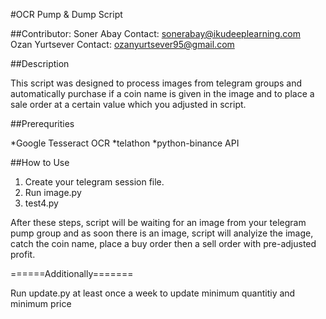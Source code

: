 #OCR Pump & Dump Script

##Contributor: 
Soner Abay Contact: sonerabay@ikudeeplearning.com  
Ozan Yurtsever Contact: ozanyurtsever95@gmail.com

##Description

This script was designed to process images from telegram groups and automatically purchase if a coin name is given in the image and to place a sale order at a certain value which you adjusted in script.

##Prerequrities

*Google Tesseract OCR *telathon *python-binance API

##How to Use

1. Create your telegram session file.  
2. Run image.py
3. test4.py  

After these steps, script will be waiting for an image from your telegram pump group and as soon there is an image, script will analyize the image, catch the coin name, place a buy order then a sell order with pre-adjusted profit.

======Additionally=======  

Run update.py at least once a week to update minimum quantitiy and minimum price

